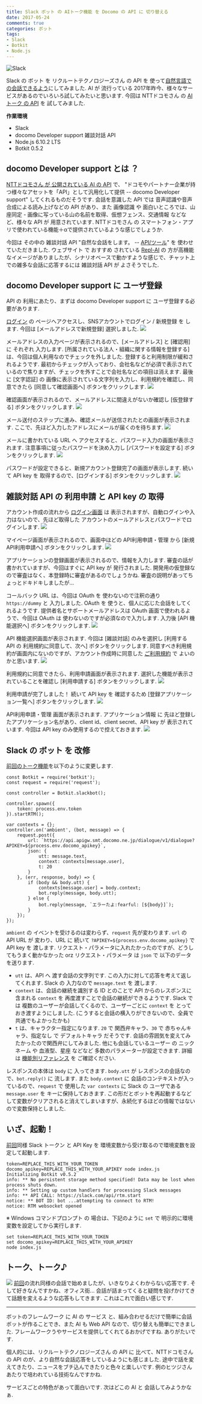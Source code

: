 ```yaml
---
title: Slack ボット の AIトーク機能 を Docomo の API に 切り替える
date: 2017-05-24
comments: true
categories: ボット
tags:
- Slack
- Botkit
- Node.js
---
```


![](/images/slack/slack.png "Slack")

Slack の ボット を リクルートテクノロジーズさん の API を 使って[自然言語での会話できるよう](/2017/04/20/SlackのボットにAIトーク機能を付ける/)にしてみました. AI が 流行っている 2017年昨今、様々なサービスがあるのでいろいろ試してみたいと思います. 今回は NTTドコモさん の [AIトーク の API](https://dev.smt.docomo.ne.jp/?p=docs.api.page&api_name=dialogue&p_name=api_usage_scenario) を 試してみました.

**作業環境**
- Slack
- docomo Developer support 雑談対話 API
- Node.js 6.10.2 LTS
- Botkit 0.5.2


## docomo Developer support とは ？
[NTTドコモさん が 公開されている AI の API](https://dev.smt.docomo.ne.jp) で、 "ドコモやパートナー企業が持つ様々なアセットを「API」として汎用化して提供 -- docomo Developer support" してくれるものだそうです. 会話を意識した API では 音声認識や音声合成による読み上げなどの API があり、また 画像認識 や 面白いところでは、山座同定 - 画像に写っている山の名前を取得、仮想フェンス、交通情報 などなど、様々な API が 用意されています. NTTドコモさん の スマートフォン・アプリで使われている機能＋αで提供されているような感じでしょうか.

今回は その中の 雑談対話 API "自然な会話をします。 -- [API/ツール](https://dev.smt.docomo.ne.jp/?p=docs.api.index&ref=toppage_service_secton)" を 使わせていただきました. ウェブサイト で おすすめ されている [Repl-AI](https://repl-ai.jp/) の 方が高機能なイメージがありましたが、シナリオベースで動かすような感じで、チャット上での雑多な会話に応答するには 雑談対話 API が よさそうでした.


## docomo Developer support に ユーザ登録
API の 利用にあたり、まずは docomo Developer support に ユーザ登録する必要があります.

[ログイン](https://dev.smt.docomo.ne.jp/?p=login) の ページへアクセスし、SNSアカウントでログイン / 新規登録 を します. 今回は [メールアドレスで新規登録] 選択しました.
![](/images/slack/docomo/01.png)

メールアドレスの入力ページが表示されるので、[メールアドレス] と [確認用] に それぞれ 入力します.
[所属されている法人・組織に関する情報を登録する] は、今回は個人利用なのでチェックを外しました. 登録すると利用制限が緩和されるようです. 最初からチェックが入っており、会社名などが必須で表示されているので焦りますが、チェックを外すことで会社名などの項目は消えます.
最後に [文字認証] の 画像に表示されている文字列を入力し、利用規約を確認し、同意できたら [同意して確認画面へ] ボタンをクリックします.
![](/images/slack/docomo/02.png)

確認画面が表示されるので、メールアドレスに間違えがないか確認し [仮登録する] ボタンをクリックします.
![](/images/slack/docomo/03.png)

メール送付のステップに進み、確認メールが送信されたとの画面が表示されます.
ここで、先ほど入力したアドレスにメールが届くのを待ちます.
![](/images/slack/docomo/04.png)

メールに書かれている URL へ アクセスすると、パスワード入力の画面が表示されます. 注意事項に従ったパスワードを決め入力し [パスワードを設定する] ボタンをクリックします.
![](/images/slack/docomo/05.png)

パスワードが設定できると、新規アカウント登録完了の画面が表示します. 続いて API key を 取得するので、[ログインする] ボタンをクリックします.
![](/images/slack/docomo/06.png)


## 雑談対話 API の 利用申請 と API key の 取得
アカウント作成の流れから [ログイン画面](https://dev.smt.docomo.ne.jp/?p=login) は 表示されますが、自動ログインや入力はないので、先ほど取得した アカウントのメールアドレスとパスワードでログインします.
![](/images/slack/docomo/07.png)

マイページ画面が表示されるので、画面中ほどの API利用申請・管理 から [新規API利用申請へ] ボタンをクリックします.
![](/images/slack/docomo/08.png)

アプリケーションの登録画面が表示されるので、情報を入力します.
審査の話が書かれていますが、今回はすぐに API key が 発行されました.
開発用の仮登録なので審査はなく、本登録時に審査があるのでしょうかね. 審査の説明があってちょっとドキドキしましたが...

コールバック URL は、今回は OAuth を 使わないので注釈の通り `https://dummy` と 入力しました. OAuth を 使うと、個人に応じた会話をしてくれるようです.
提供者名とサポートメールアドレスは OAuth 画面で使われるようで、今回は OAuth は 使わないのですが必須なので入力します.
入力後 [API 機能選択へ] ボタンをクリックします.
![](/images/slack/docomo/09.png)

API 機能選択画面が表示されます. 今回は [雑談対話] のみを選択し [利用する API の 利用規約に同意して、次へ] ボタンをクリックします. 同意すべき利用規約が画面内にないのですが、アカウント作成時に同意した [ご利用規約](https://dev.smt.docomo.ne.jp/?p=policy) で よいのかと思います.
![](/images/slack/docomo/10.png)

利用規約に同意できたら、利用申請画面が表示されます. 選択した機能が表示されていることを確認し [利用申請する] ボタンをクリックします.
![](/images/slack/docomo/11.png)

利用申請が完了しました！ 続いて API key を 確認するため [登録アプリケーション一覧へ] ボタンをクリックします.
![](/images/slack/docomo/12.png)

API利用申請・管理 画面が表示されます. アプリケーション情報 に 先ほど登録したアプリケーション名があり、client id、client secret、API key が 表示されています. 今回は API key のみ使用するので控えておきます.
![](/images/slack/docomo/13.png)


## Slack の ボット を 改修
[前回のトーク機能](/2017/04/20/SlackのボットにAIトーク機能を付ける/#Slack-の-ボット-に-設置)を以下のように変更します.
```javascrip
const Botkit = require('botkit');
const request = require('request');

const controller = Botkit.slackbot();

controller.spawn({
    token: process.env.token
}).startRTM();

var contexts = {};
controller.on('ambient', (bot, message) => {
    request.post({
        url: `https://api.apigw.smt.docomo.ne.jp/dialogue/v1/dialogue?APIKEY=${process.env.docomo_apikey}`,
        json: {
            utt: message.text,
            context: contexts[message.user],
            t: 20
        }
    }, (err, response, body) => {
        if (body && body.utt) {
            contexts[message.user] = body.context;
            bot.reply(message, body.utt);
        } else {
            bot.reply(message, `エラーたよ:fearful: [${body}]`);
        }
    });
});
```

`ambient` の イベントを受けるのは変わらず、`request` 先が変わります.
`url` の API URL が 変わり、URL に 続いて `?APIKEY=${process.env.docomo_apikey}` で API key を 渡します. リクエスト・パラメータに入れたかったのですが、どうしてもうまく動かなかった orz
リクエスト・パラメータ は `json` で 以下のデータを送ります.
- `utt` は、API へ 渡す会話の文字列です. この入力に対して応答を考えて返してくれます. Slack の 入力なので `message.text` を 渡します.
- `context` は、会話の継続を識別する ID とのことで API からのレスポンスに含まれる `context` を 再度渡すことで会話の継続ができるようです. Slack では 複数のユーザーが会話してくるので、ユーザーごとに `context` を とっておき渡すようにしました. (こうすると会話の横入りができないので、全員で共通でもよかったかも)
- `t` は、キャラクター指定になります. `20` で 関西弁キャラ、`30` で 赤ちゃんキャラ、指定なし で デフォルトキャラ だそうです. 会話の雰囲気を変えてみたかったので関西弁にしてみました.
他にも会話しているユーザー の ニックネーム や 血液型、星座 などなど 多数のパラメーターが設定できます. 詳細は [機能別リファレンス](https://dev.smt.docomo.ne.jp/?p=docs.api.page&api_name=dialogue&p_name=api_1#tag01) を ご確認ください.

レスポンスの本体は `body` に 入ってきます. `body.utt` が レスポンスの会話なので、`bot.reply()` に 流します. また `body.context` に 会話のコンテキストが入っているので、`request` で 使用した `var contexts` に Slack の ユーザである `message.user` を キーに保持しておきます.
この形だとボットを再起動するなどして変数がクリアされると消えてしまいますが、永続化するほどの情報ではないので変数保持としました.


## いざ、起動！
[前回](/2017/04/20/SlackのボットにAIトーク機能を付ける/#いざ、起動！)同様 Slack トークン と API Key を 環境変数から受け取るので環境変数を設定して起動します.
```shell-session
token=REPLACE_THIS_WITH_YOUR_TOKEN docomo_apikey=REPLACE_THIS_WITH_YOUR_APIKEY node index.js
Initializing Botkit v0.5.2
info: ** No persistent storage method specified! Data may be lost when process shuts down.
info: ** Setting up custom handlers for processing Slack messages
info: ** API CALL: https://slack.com/api/rtm.start
notice: ** BOT ID: bot ...attempting to connect to RTM!
notice: RTM websocket opened
```

※ Windows コマンドプロンプト の 場合は、下記のように `set` で 明示的に環境変数を設定してから実行します.
```shell-session
set token=REPLACE_THIS_WITH_YOUR_TOKEN
set docomo_apikey=REPLACE_THIS_WITH_YOUR_APIKEY
node index.js
```


## トーク、トーク♪
![](/images/slack/docomo/14.png)
[前回](/2017/04/20/SlackのボットにAIトーク機能を付ける/#トーク、トーク♪)の流れ同様の会話で始めましたが、いきなりよくわからない応答です. そして好きなんですかね、オフィス街...
会話が詰まってくると疑問を投げかけてきて話題を変えるような応答もしてきます. これはこれで面白い感じです.


- - - -
ボットのフレームワーク に AI の サービス と、組み合わせるだけで簡単に会話ボットが作ることでき、また AI も Web API なので、切り替えも簡単にできました. フレームワークうやサービスを提供してくれてるおかげですね. ありがたいです.

個人的には、リクルートテクノロジーズさん の API に 比べて、NTTドコモさん の API のが、より自然な会話応答をしているようにも感じました. 途中で話を変えてきたり、ニュースをブチ込んできたりと色々と楽しいです. 例のヒツジさん あたりで培われている技術なんですかね.

サービスごとの特色があって面白いです. 次はどこの AI と 会話してみようかなぁ.
